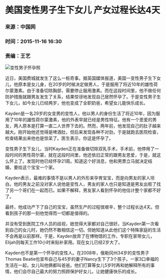 # 美国变性男子生下女儿 产女过程长达4天

### 来源：中国网  
### 时间：2015-11-16 16:30  
### 责编：王艺  

![变性男子怀孕照](https://m.yicai.com/)

近日，美国费城就发生了这么一桩奇事。据英国媒体报道，美国一变性男子生下女儿，他原本是女儿身，在20岁的时候决定做男人，于是服用了将近10年的雄性荷尔蒙激素。由于准备切除胸部，需要停止服用激素。而在这段时间里，他不做任何防护措施就跟男友发生了关系，结果惊讶地发现自己居然怀孕了。于是变性男子生下女儿，如今女儿已经两岁，他也变成了全职奶爸，希望女儿能快乐成长。

Kayden是一名29岁的女变男的变性人，他以男人的身份生活了将近10年，因为服用了10年的雄性荷尔蒙激素，他的外表早就已经是男性特征。他有一个恩爱的男友，两人原本是打算一直二人世界下去的。然而，两年前，他发现自己的肚子越来越大。刚开始他还觉得是啤酒肚，但后来发现各种不对劲，于是就跑去医院检查，检查结果出来他也是惊呆了。医生表示，你这是怀孕了。

变性男子生下女儿，当时Kayden正在准备做切除双乳手术，手术前，他停用了一段时间的男性荷尔蒙，就在这段时间里，他还依旧正常的跟男友恩爱，于是，就这么怀上了。发现时他已经怀孕21周。知道这个好消息，他和男票立马就决定结婚，要给这个宝宝一个家。

Kayden表示，最难的事情不是以男人的外形来孕育宝宝，而是向男友的家人坦白。他的男友之前没对家人说他是变性人，男友的家人也只是知道是男友出柜了找了另一个哥们在一起而已。如果不解释，男友家人看到怀孕的他估计整个家都不好了。

最终，他成功产下了自己的宝宝，虽然生产的过程很艰辛，整个过程长达4天。但看到孩子的那一刻他觉得而一切都是值得的。

并没有受到医院工作人员的歧视，她觉得大家都对自己很好。当Kayden第一次看到自己的女儿时，她仍然不敢相信这一切。但她知道从此他们这个特殊家庭的生活不会再是以前那样。于是，Kayden放弃了在博物馆的工作，专职在家带女儿，Elijah则每天工作10小时来贴补家用。现在女儿已经2岁大了。

Kayden也不是第一个怀孕的变性人。在2008年，俄勒冈州34岁的变性男子Thomas Beatie也宣布自己与45岁的妻子Nancy生下了3个孩子。一家3口幸福的生活在一起，女儿叫他俩都叫爸爸。他们打算等女儿5岁时再和她解释所有的事情，他们会尽自己最大的努力照顾保护好女儿，让她健康快乐的成长。